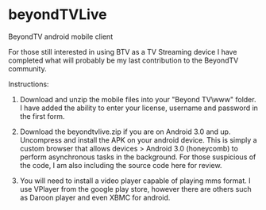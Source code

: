 # beyondTVLive
BeyondTV android mobile client

For those still interested in using BTV as a TV Streaming device I have completed what will probably be my last contribution to the BeyondTV community.

Instructions:

1. Download and unzip the mobile files into your "Beyond TV\www\" folder.
I have added the ability to enter your license, username and password in the first form.

2. Download the beyondtvlive.zip if you are on Android 3.0 and up. Uncompress and install the APK on your android device. 
This is simply a custom browser that allows devices > Android 3.0 (honeycomb) to perform asynchronous tasks in the background. 
For those suspicious of the code, I am also including the source code here for review.

3. You will need to install a video player capable of playing mms format. I use VPlayer from the google play store, 
however there are others such as Daroon player and even XBMC for android.
